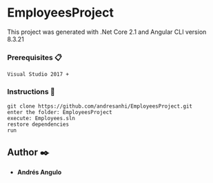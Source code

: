 # EmployeesProject

This project was generated with .Net Core 2.1 and Angular CLI version 8.3.21

### Prerequisites 📋

```
Visual Studio 2017 +
```
### Instructions 🔧

```
git clone https://github.com/andresanhi/EmployeesProject.git
enter the folder: EmployeesProject
execute: Employees.sln
restore dependencies
run
```
## Author ✒️

* **Andrés Angulo**
